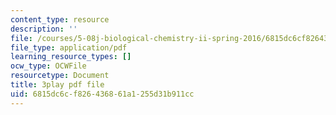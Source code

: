 ```yaml
---
content_type: resource
description: ''
file: /courses/5-08j-biological-chemistry-ii-spring-2016/6815dc6cf826436861a1255d31b911cc_JB1YIT1Z-oE.pdf
file_type: application/pdf
learning_resource_types: []
ocw_type: OCWFile
resourcetype: Document
title: 3play pdf file
uid: 6815dc6c-f826-4368-61a1-255d31b911cc
---
```

